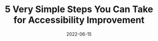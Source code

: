 ---
date: 2022-06-15
draft: true
permalink: false
publisher: mnit_services
tags:
  - accessibility
target_url: https://mn.gov/mnit/media/blog/?id=38-530231
title: 5 Very Simple Steps You Can Take for Accessibility Improvement
---